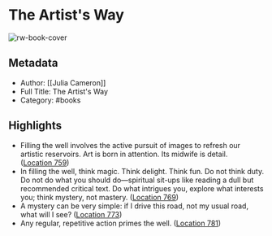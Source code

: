 # The Artist's Way

![rw-book-cover](https://m.media-amazon.com/images/I/91CEZCiG3SL._SY160.jpg)

## Metadata
- Author: [[Julia Cameron]]
- Full Title: The Artist's Way
- Category: #books

## Highlights
- Filling the well involves the active pursuit of images to refresh our artistic reservoirs. Art is born in attention. Its midwife is detail. ([Location 759](https://readwise.io/to_kindle?action=open&asin=B083X758NX&location=759))
- In filling the well, think magic. Think delight. Think fun. Do not think duty. Do not do what you should do—spiritual sit-ups like reading a dull but recommended critical text. Do what intrigues you, explore what interests you; think mystery, not mastery. ([Location 769](https://readwise.io/to_kindle?action=open&asin=B083X758NX&location=769))
- A mystery can be very simple: if I drive this road, not my usual road, what will I see? ([Location 773](https://readwise.io/to_kindle?action=open&asin=B083X758NX&location=773))
- Any regular, repetitive action primes the well. ([Location 781](https://readwise.io/to_kindle?action=open&asin=B083X758NX&location=781))
